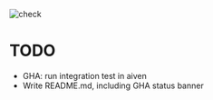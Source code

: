 ![check](https://github.com/github/docs/actions/workflows/check.yml/badge.svg)


TODO
====

* GHA: run integration test in aiven
* Write README.md, including GHA status banner
